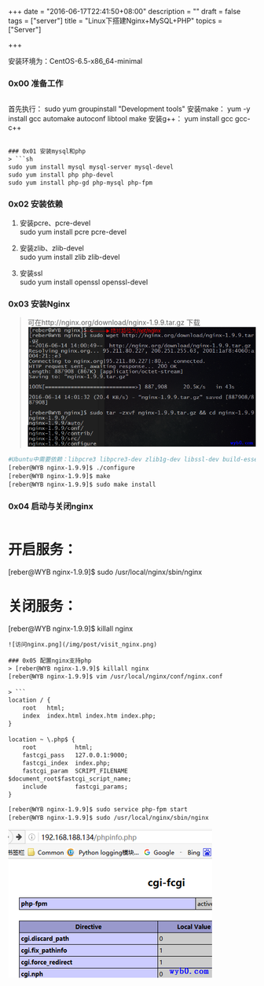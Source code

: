 +++
date = "2016-06-17T22:41:50+08:00"
description = ""
draft = false
tags = ["server"]
title = "Linux下搭建Nginx+MySQL+PHP"
topics = ["Server"]

+++

安装环境为：CentOS-6.5-x86_64-minimal

### 0x00 准备工作
> ```
首先执行：
    sudo yum groupinstall "Development tools"
安装make：
    yum -y install gcc automake autoconf libtool make
安装g++：
    yum install gcc gcc-c++
```

### 0x01 安装mysql和php
> ```sh
sudo yum install mysql mysql-server mysql-devel
sudo yum install php php-devel
sudo yum install php-gd php-mysql php-fpm
```

### 0x02 安装依赖
1. 安装pcre、pcre-devel  
sudo yum install pcre pcre-devel

2. 安装zlib、zlib-devel  
sudo yum install zlib zlib-devel

3. 安装ssl  
sudo yum install openssl openssl-devel

### 0x03 安装Nginx
> 可在http://nginx.org/download/nginx-1.9.9.tar.gz 下载
![下载nginx安装包](/img/post/download_nginx.png)
```sh
#Ubuntu中需要依赖：libpcre3 libpcre3-dev zlib1g-dev libssl-dev build-essential
[reber@WYB nginx-1.9.9]$ ./configure
[reber@WYB nginx-1.9.9]$ make
[reber@WYB nginx-1.9.9]$ sudo make install
```

### 0x04 启动与关闭nginx
> ```sh
# 开启服务：
[reber@WYB nginx-1.9.9]$ sudo /usr/local/nginx/sbin/nginx
# 关闭服务：
[reber@WYB nginx-1.9.9]$ killall nginx
```
![访问nginx.png](/img/post/visit_nginx.png)

### 0x05 配置nginx支持php
> [reber@WYB nginx-1.9.9]$ killall nginx  
[reber@WYB nginx-1.9.9]$ vim /usr/local/nginx/conf/nginx.conf

> ```
location / {
    root   html;
    index  index.html index.htm index.php;
}

location ~ \.php$ {
    root           html;
    fastcgi_pass   127.0.0.1:9000;
    fastcgi_index  index.php;
    fastcgi_param  SCRIPT_FILENAME  $document_root$fastcgi_script_name;
    include        fastcgi_params;
}
```
```sh
[reber@WYB nginx-1.9.9]$ sudo service php-fpm start
[reber@WYB nginx-1.9.9]$ sudo /usr/local/nginx/sbin/nginx
```
![访问nginx的phpinfo.php](/img/post/visit_nginx_phpinfo.png)